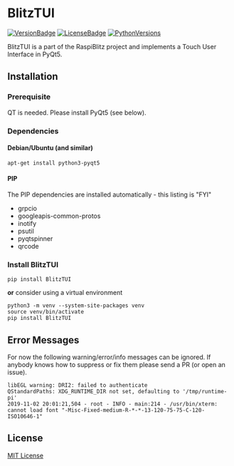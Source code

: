 # BlitzTUI

[![VersionBadge](https://badge.fury.io/py/BlitzTUI.svg)](https://badge.fury.io/)
[![LicenseBadge](https://img.shields.io/badge/license-MIT-blue.svg)](https://shields.io/)
[![PythonVersions](https://img.shields.io/badge/python-3.4%2C%203.5%2C%203.6%2C%203.7%2C%203.8-blue.svg)](https://shields.io/)

BlitzTUI is a part of the RaspiBlitz project and implements a Touch User Interface in PyQt5.

## Installation


### Prerequisite

QT is needed. Please install PyQt5 (see below).


### Dependencies

#### Debian/Ubuntu (and similar)

```
apt-get install python3-pyqt5
```

#### PIP

The PIP dependencies are installed automatically - this listing is "FYI"

* grpcio
* googleapis-common-protos
* inotify
* psutil
* pyqtspinner
* qrcode


### Install BlitzTUI

```
pip install BlitzTUI
```

**or** consider using a virtual environment

```
python3 -m venv --system-site-packages venv
source venv/bin/activate
pip install BlitzTUI
```


## Error Messages

For now the following warning/error/info messages can be ignored. If anybody knows how to suppress
or fix them please send a PR (or open an issue).

```
libEGL warning: DRI2: failed to authenticate
QStandardPaths: XDG_RUNTIME_DIR not set, defaulting to '/tmp/runtime-pi'
2019-11-02 20:01:21,504 - root - INFO - main:214 - /usr/bin/xterm: cannot load font "-Misc-Fixed-medium-R-*-*-13-120-75-75-C-120-ISO10646-1"
```

## License

[MIT License](http://en.wikipedia.org/wiki/MIT_License)
